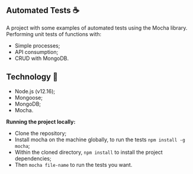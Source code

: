 ## Automated Tests :coffee:

A project with some examples of automated tests using the Mocha library.
Performing unit tests of functions with:
 - Simple processes;
 - API consumption;
 - CRUD with MongoDB.


## Technology 🤖 
 - Node.js (v12.16);
 - Mongoose;
 - MongoDB;
 - Mocha.
 

**Running the project locally:**
 - Clone the repository;
 - Install mocha on the machine globally, to run the tests `npm install -g mocha`;
 - Within the cloned directory, `npm install` to install the project dependencies;
 - Then `mocha file-name` to run the tests you want.